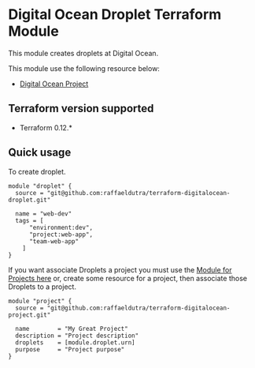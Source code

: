 # Digital Ocean Droplet Terraform Module

This module creates droplets at Digital Ocean.

This module use the following resource below:

* [Digital Ocean Project](https://www.terraform.io/docs/providers/do/r/droplet.html)

## Terraform version supported

* Terraform 0.12.*

## Quick usage

To create droplet.

```hcl
module "droplet" {
  source = "git@github.com:raffaeldutra/terraform-digitalocean-droplet.git"

  name = "web-dev"
  tags = [
      "environment:dev",
      "project:web-app",
      "team-web-app"
    ]
}
```

If you want associate Droplets a project you must use the [Module for Projects here](git@github.com:raffaeldutra/tf-do-project.git) or, create some resource for a project, then associate those Droplets to a project.

```hcl
module "project" {
  source = "git@github.com:raffaeldutra/terraform-digitalocean-project.git"

  name        = "My Great Project"
  description = "Project description"
  droplets    = [module.droplet.urn]
  purpose     = "Project purpose"
}
```
